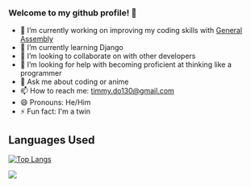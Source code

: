 ### Welcome to my github profile! 👋



- 🔭 I’m currently working on improving my coding skills with [General Assembly](https://generalassemb.ly/)
- 🌱 I’m currently learning Django
- 👯 I’m looking to collaborate on with other developers
- 🤔 I’m looking for help with becoming proficient at thinking like a programmer
- 💬 Ask me about coding or anime
- 📫 How to reach me: timmy.do130@gmail.com 
- 😄 Pronouns: He/Him
- ⚡ Fun fact: I'm a twin

## Languages Used 
[![Top Langs](https://github-readme-stats.vercel.app/api/top-langs/?username=Ampharos130&&show_icons=true&title_color=ffffff&icon_color=bb2acf&text_color=daf7dc&bg_color=151515&layout=compact)](https://github.com/anuraghazra/github-readme-stats)

<img src="https://github-readme-stats.vercel.app/api?username=Ampharos130&&show_icons=true&title_color=ffffff&icon_color=bb2acf&text_color=daf7dc&bg_color=151515">

